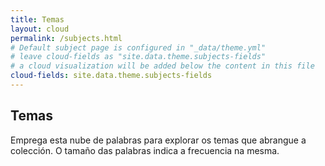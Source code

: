 ```yaml
---
title: Temas
layout: cloud
permalink: /subjects.html
# Default subject page is configured in "_data/theme.yml"
# leave cloud-fields as "site.data.theme.subjects-fields"
# a cloud visualization will be added below the content in this file
cloud-fields: site.data.theme.subjects-fields
---
```


## Temas

Emprega esta nube de palabras para explorar os temas que abrangue a colección.
O tamaño das palabras indica a frecuencia na mesma.